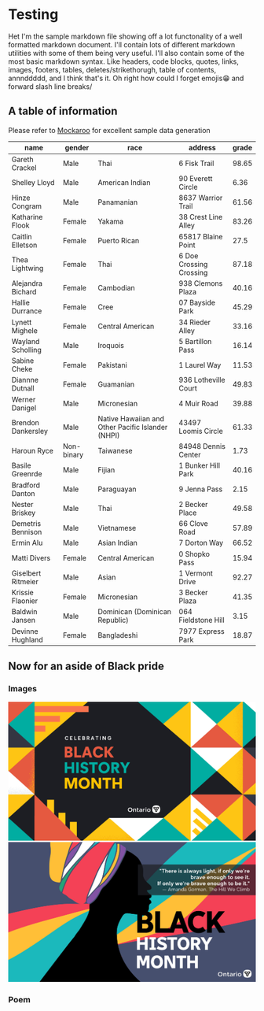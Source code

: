 # Testing

Het I'm the sample markdown file showing off a lot functonality of a well formatted markdown document. I'll contain lots of different markdown utilities with 
some of them being very useful. I'll also contain some of the most basic markdown syntax. 
Like headers, code blocks, quotes, links, images, footers, tables, deletes/strikethorugh, table of contents, annnddddd, and I think that's it.
Oh right how could I forget emojis😁 and forward slash line breaks/

## A table of information

Please refer to [Mockaroo](https://www.mockaroo.com/) for excellent sample data generation

name|gender|race|address|grade
-|-|-|-|-
Gareth Crackel|Male|Thai|6 Fisk Trail|98.65
Shelley Lloyd|Male|American Indian|90 Everett Circle|6.36
Hinze Congram|Male|Panamanian|8637 Warrior Trail|61.56
Katharine Flook|Female|Yakama|38 Crest Line Alley|83.26
Caitlin Elletson|Female|Puerto Rican|65817 Blaine Point|27.5
Thea Lightwing|Female|Thai|6 Doe Crossing Crossing|87.18
Alejandra Bichard|Female|Cambodian|938 Clemons Plaza|40.16
Hallie Durrance|Female|Cree|07 Bayside Park|45.29
Lynett Mighele|Female|Central American|34 Rieder Alley|33.16
Wayland Scholling|Male|Iroquois|5 Bartillon Pass|16.14
Sabine Cheke|Female|Pakistani|1 Laurel Way|11.53
Diannne Dutnall|Female|Guamanian|936 Lotheville Court|49.83
Werner Danigel|Male|Micronesian|4 Muir Road|39.88
Brendon Dankersley|Male|Native Hawaiian and Other Pacific Islander (NHPI)|43497 Loomis Circle|61.33
Haroun Ryce|Non-binary|Taiwanese|84948 Dennis Center|1.73
Basile Greenrde|Male|Fijian|1 Bunker Hill Park|40.16
Bradford Danton|Male|Paraguayan|9 Jenna Pass|2.15
Nester Briskey|Male|Thai|2 Becker Place|49.58
Demetris Bennison|Male|Vietnamese|66 Clove Road|57.89
Ermin Alu|Male|Asian Indian|7 Dorton Way|66.52
Matti Divers|Female|Central American|0 Shopko Pass|15.94
Giselbert Ritmeier|Male|Asian|1 Vermont Drive|92.27
Krissie Flaonier|Female|Micronesian|3 Becker Plaza|41.35
Baldwin Jansen|Male|Dominican (Dominican Republic)|064 Fieldstone Hill|3.15
Devinne Hughland|Female|Bangladeshi|7977 Express Park|18.87

## Now for an aside of Black pride

### Images

![Black history month background slide](images/BHM-Background4.jpg)
![A beautiful aside of my black pride glistenning through ocean tides](images/BHM-Background1.jpg)

### Poem